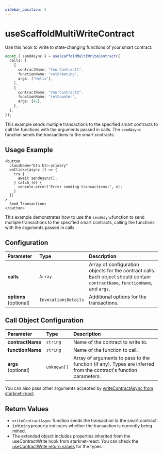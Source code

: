 ```yaml
---
sidebar_position: 2
---
```


# useScaffoldMultiWriteContract

Use this hook to write to state-changing functions of your smart contract.

```ts
const { sendAsync } = useScaffoldMultiWriteContract({
  calls: [
    {
      contractName: "YourContract1",
      functionName: "setGreeting",
      args: ["Hello"],
    },
    {
      contractName: "YourContract2",
      functionName: "setCounter",
      args: [42],
    },
  ],
});
```

This example sends multiple transactions to the specified smart contracts to call the functions with the arguments passed in calls. The `sendAsync` function sends the transactions to the smart contracts.

## Usage Example

```tsx
<button
  className="btn btn-primary"
  onClick={async () => {
    try {
      await sendAsync();
    } catch (e) {
      console.error("Error sending transactions:", e);
    }
  }}
>
  Send Transactions
</button>
```

This example demonstrates how to use the `sendAsync`function to send multiple transactions to the specified smart contracts, calling the functions with the arguments passed in calls.

## Configuration

| Parameter              | Type                 | Description                                                                                                                   |
| :--------------------- | :------------------- | :---------------------------------------------------------------------------------------------------------------------------- |
| **calls**              | `Array`              | Array of configuration objects for the contract calls. Each object should contain `contractName`, `functionName`, and `args`. |
| **options** (optional) | `InvocationsDetails` | Additional options for the transactions.                                                                                      |

## Call Object Configuration

| Parameter           | Type        | Description                                                                                                      |
| :------------------ | :---------- | :--------------------------------------------------------------------------------------------------------------- |
| **contractName**    | `string`    | Name of the contract to write to.                                                                                |
| **functionName**    | `string`    | Name of the function to call.                                                                                    |
| **args** (optional) | `unknown[]` | Array of arguments to pass to the function (if any). Types are inferred from the contract's function parameters. |

You can also pass other arguments accepted by [writeContractAsync from starknet-react](https://starknet-react.com/hooks/mutation/usecontractwrite).

## Return Values

- `writeContractAsync` function sends the transaction to the smart contract.
- `isMining` property indicates whether the transaction is currently being mined.
- The extended object includes properties inherited from the useContractWrite hook from starknet-react. You can check the [useContractWrite return values](https://starknet-react.com/hooks/mutation/usecontractwrite) for the types.
